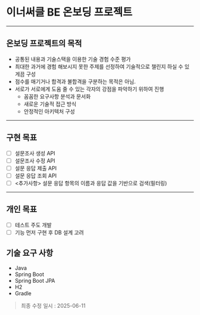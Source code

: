 # 이너써클 BE 온보딩 프로젝트

---
## 온보딩 프로젝트의 목적

- 공통된 내용과 기술스택을 이용한 기술 경험 수준 평가
- 최대한 과거에 경험 해보시지 못한 주제를 선정하여 기술적으로 챌린지 하실 수 있게끔 구성
- 점수를 매기거나 합격과 불합격을 구분하는 목적은 아님.
- 서로가 서로에게 도움 줄 수 있는 각자의 강점을 파악하기 위하여 진행
    - 꼼꼼한 요구사항 분석과 문서화
    - 새로운 기술적 접근 방식
    - 안정적인 아키텍처 구성

---
## 구현 목표

- [ ] 설문조사 생성 API
- [ ] 설문조사 수정 API
- [ ] 설문 응답 제출 API
- [ ] 설문 응답 조회 API
- [ ] <추가사항> 설문 응답 항목의 이름과 응답 값을 기반으로 검색(필터링)

---
## 개인 목표
- [ ] 테스트 주도 개발
- [ ] 기능 먼저 구현 후 DB 설계 고려

## 기술 요구 사항
- Java
- Spring Boot
- Spring Boot JPA
- H2
- Gradle

> 최종 수정 일시 : 2025-06-11